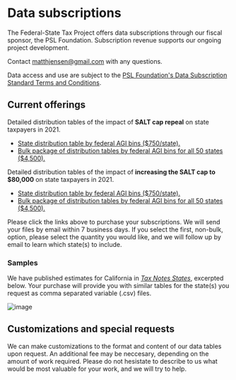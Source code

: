 # Data subscriptions

The Federal-State Tax Project offers data subscriptions through our fiscal sponsor, the PSL Foundation.
Subscription revenue supports our ongoing project development. 

Contact [matthjensen@gmail.com](mailto:matthjensen@gmail.com) with any questions. 

Data access and use are subject to the [PSL Foundation's Data Subscription Standard Terms and Conditions](https://docs.google.com/document/d/e/2PACX-1vR0mIv7J2DgkyUDJeO2PzC-fT7KC20jmwPObowSkFVwVe39Y4fDz-zAclc-oPDmUrwcND4NFiT8uGLe/pub).

## Current offerings

Detailed distribution tables of the impact of **SALT cap repeal** on state taxpayers in 2021. 
- [State distribution table by federal AGI bins ($750/state).](https://buy.stripe.com/9AQbKedCW3on1LW4gg)
- [Bulk package of distribution tables by federal AGI bins for all 50 states ($4,500).](https://buy.stripe.com/00g7tY0Qaf759eocMN)

Detailed distribution tables of the impact of **increasing the SALT cap to $80,000** on state taxpayers in 2021. 
- [State distribution table by federal AGI bins ($750/state).](https://buy.stripe.com/bIYbKe42m8IHeyI7sv)
- [Bulk package of distribution tables by federal AGI bins for all 50 states ($4,500).](https://buy.stripe.com/bIY3dI7eye319eocMO)

Please click the links above to purchase your subscriptions. We will send your files by email within 7 business days. If you select the first, non-bulk, option, please select the quantity you would like, and we will follow up by email to learn which state(s) to include. 

### Samples
We have published estimates for California in [_Tax Notes States_](https://www.taxnotes.com/special-reports/tax-cuts-and-jobs-act/repealing-salt-cap-state-state-impacts/2021/10/21/7bbv3), excerpted below. 
Your purchase will provide you with similar tables for the state(s) you request as comma separated variable (.csv) files. 

![image](https://user-images.githubusercontent.com/8301092/139095842-3370327c-c676-48eb-8bca-cdff537d6c01.png)



## Customizations and special requests
We can make customizations to the format and content of our data tables upon request. 
An additional fee may be neccesary, depending on the amount of work required. 
Please do not hesistate to describe to us what would be most valuable for your work, and we will try to help. 

